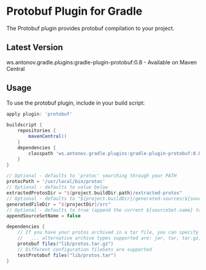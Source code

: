 # Protobuf Plugin for Gradle
The Protobuf plugin provides protobuf compilation to your project.

## Latest Version
ws.antonov.gradle.plugins:gradle-plugin-protobuf:0.8 - Available on Maven Central

## Usage
To use the protobuf plugin, include in your build script:

```groovy
apply plugin: 'protobuf'

buildscript {
    repositories {
        mavenCentral()
    }
    dependencies {
        classpath 'ws.antonov.gradle.plugins:gradle-plugin-protobuf:0.8'
    }
}

// Optional - defaults to 'protoc' searching through your PATH
protocPath = '/usr/local/bin/protoc'
// Optional - defaults to value below
extractedProtosDir = "${project.buildDir.path}/extracted-protos"
// Optional - defaults to "${project.buildDir}/generated-sources/${sourceSet.name}"
generatedFileDir = "${projectDir}/src"
// Optional - defaults to true (append the current ${sourceSet.name} to ${generatedFileDir})
appendSourceSetName = false

dependencies {
    // If you have your protos archived in a tar file, you can specify that as a dependency
    //   ... alternative archive types supported are: jar, tar, tar.gz, tar.bz2, zip
    protobuf files("lib/protos.tar.gz")
    // Different configuration fileSets are supported
    testProtobuf files("lib/protos.tar")
}
```
